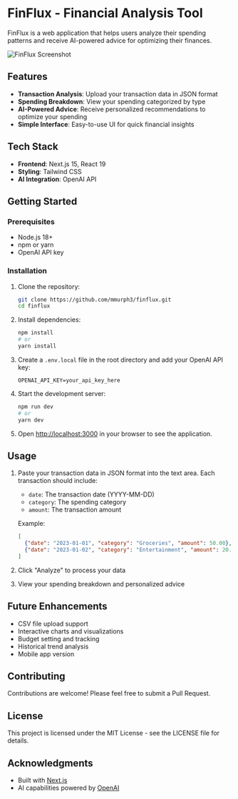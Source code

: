 # FinFlux - Financial Analysis Tool

FinFlux is a web application that helps users analyze their spending patterns and receive AI-powered advice for optimizing their finances.

![FinFlux Screenshot](https://via.placeholder.com/800x400?text=FinFlux+Screenshot)

## Features

- **Transaction Analysis**: Upload your transaction data in JSON format
- **Spending Breakdown**: View your spending categorized by type
- **AI-Powered Advice**: Receive personalized recommendations to optimize your spending
- **Simple Interface**: Easy-to-use UI for quick financial insights

## Tech Stack

- **Frontend**: Next.js 15, React 19
- **Styling**: Tailwind CSS
- **AI Integration**: OpenAI API

## Getting Started

### Prerequisites

- Node.js 18+ 
- npm or yarn
- OpenAI API key

### Installation

1. Clone the repository:
   ```bash
   git clone https://github.com/mmurph3/finflux.git
   cd finflux
   ```

2. Install dependencies:
   ```bash
   npm install
   # or
   yarn install
   ```

3. Create a `.env.local` file in the root directory and add your OpenAI API key:
   ```
   OPENAI_API_KEY=your_api_key_here
   ```

4. Start the development server:
   ```bash
   npm run dev
   # or
   yarn dev
   ```

5. Open [http://localhost:3000](http://localhost:3000) in your browser to see the application.

## Usage

1. Paste your transaction data in JSON format into the text area. Each transaction should include:
   - `date`: The transaction date (YYYY-MM-DD)
   - `category`: The spending category
   - `amount`: The transaction amount

   Example:
   ```json
   [
     {"date": "2023-01-01", "category": "Groceries", "amount": 50.00},
     {"date": "2023-01-02", "category": "Entertainment", "amount": 20.00}
   ]
   ```

2. Click "Analyze" to process your data
3. View your spending breakdown and personalized advice

## Future Enhancements

- CSV file upload support
- Interactive charts and visualizations
- Budget setting and tracking
- Historical trend analysis
- Mobile app version

## Contributing

Contributions are welcome! Please feel free to submit a Pull Request.

## License

This project is licensed under the MIT License - see the LICENSE file for details.

## Acknowledgments

- Built with [Next.js](https://nextjs.org/)
- AI capabilities powered by [OpenAI](https://openai.com/)

